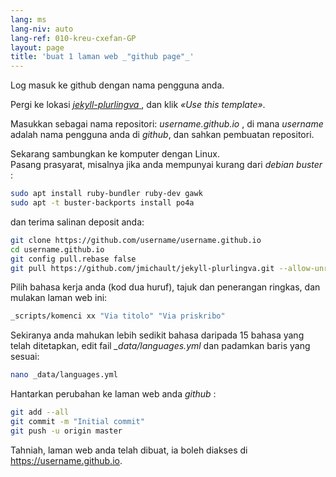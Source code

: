 ```yaml
---
lang: ms
lang-niv: auto
lang-ref: 010-kreu-cxefan-GP
layout: page
title: 'buat 1 laman web _"github page"_'
---
```


Log masuk ke github dengan nama pengguna anda.  

Pergi ke lokasi [ _jekyll-plurlingva_ ](https://github.com/jmichault/jekyll-plurlingva), dan klik _«Use this template»_.

Masukkan sebagai nama repositori: _username.github.io_ , di mana _username_ adalah nama pengguna anda di _github_, dan sahkan pembuatan repositori.

Sekarang sambungkan ke komputer dengan Linux.  
Pasang prasyarat, misalnya jika anda mempunyai kurang dari _debian buster_ :
```bash
sudo apt install ruby-bundler ruby-dev gawk
sudo apt -t buster-backports install po4a
```

dan terima salinan deposit anda:
```bash
git clone https://github.com/username/username.github.io
cd username.github.io
git config pull.rebase false
git pull https://github.com/jmichault/jekyll-plurlingva.git --allow-unrelated-histories
```

Pilih bahasa kerja anda (kod dua huruf), tajuk dan penerangan ringkas, dan mulakan laman web ini:
```bash
_scripts/komenci xx "Via titolo" "Via priskribo"
```

Sekiranya anda mahukan lebih sedikit bahasa daripada 15 bahasa yang telah ditetapkan, edit fail _\_data/languages.yml_ dan padamkan baris yang sesuai:
```bash
nano _data/languages.yml
```

Hantarkan perubahan ke laman web anda _github_ :
```bash
git add --all
git commit -m "Initial commit"
git push -u origin master
```

Tahniah, laman web anda telah dibuat, ia boleh diakses di https://username.github.io.

